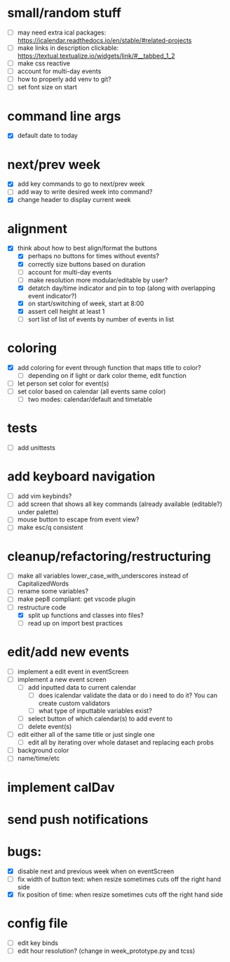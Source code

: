 # small/random stuff
- [ ] may need extra ical packages: https://icalendar.readthedocs.io/en/stable/#related-projects
- [ ] make links in description clickable: https://textual.textualize.io/widgets/link/#__tabbed_1_2
- [ ] make css reactive
- [ ] account for multi-day events
- [ ] how to properly add venv to git?
- [ ] set font size on start

# command line args
- [x] default date to today

# next/prev week
- [x] add key commands to go to next/prev week
- [ ] add way to write desired week into command?
- [x] change header to display current week

# alignment
- [x] think about how to best align/format the buttons
  - [x] perhaps no buttons for times without events?
  - [x] correctly size buttons based on duration
  - [ ] account for multi-day events
  - [ ] make resolution more modular/editable by user?
  - [x] detatch day/time indicator and pin to top (along with overlapping event indicator?)
  - [x] on start/switching of week, start at 8:00
  - [x] assert cell height at least 1
  - [ ] sort list of list of events by number of events in list

# coloring
- [x] add coloring for event through function that maps title to color?
  - [ ] depending on if light or dark color theme, edit function
- [ ] let person set color for event(s)
- [ ] set color based on calendar (all events same color)
  - [ ] two modes: calendar/default and timetable

# tests
- [ ] add unittests

# add keyboard navigation
- [ ] add vim keybinds?
- [ ] add screen that shows all key commands (already available (editable?) under palette)
- [ ] mouse button to escape from event view?
- [ ] make esc/q consistent

# cleanup/refactoring/restructuring
- [ ] make all variables lower_case_with_underscores instead of CapitalizedWords
- [ ] rename some variables?
- [ ] make pep8 compliant: get vscode plugin
- [ ] restructure code
  - [x] split up functions and classes into files?
  - [ ] read up on import best practices

# edit/add new events
- [ ] implement a edit event in eventScreen
- [ ] implement a new event screen
  - [ ] add inputted data to current calendar
    - [ ] does icalendar validate the data or do i need to do it? You can create custom validators
    - [ ] what type of inputtable variables exist?
  - [ ] select button of which calendar(s) to add event to
  - [ ] delete event(s)
- [ ] edit either all of the same title or just single one
  - [ ] edit all by iterating over whole dataset and replacing each probs
- [ ] background color
- [ ] name/time/etc

# implement calDav

# send push notifications

# bugs:
- [x] disable next and previous week when on eventScreen
- [ ] fix width of button text: when resize sometimes cuts off the right hand side
- [x] fix position of time:  when resize sometimes cuts off the right hand side

# config file
- [ ] edit key binds
- [ ] edit hour resolution? (change in week_prototype.py and tcss)